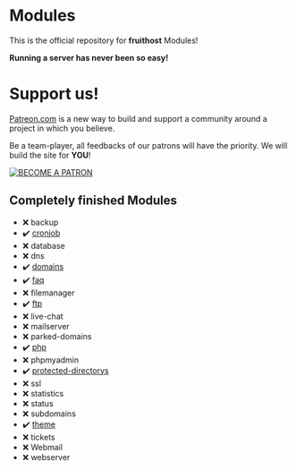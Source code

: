 # Modules
This is the official repository for **fruithost** Modules!

**Running a server has never been so easy!**

# Support us!
[Patreon.com](https://www.patreon.com/) is a new way to build and support a community around a project in which you believe.

Be a team-player, all feedbacks of our patrons will have the priority. We will build the site for **YOU**!

[![BECOME A PATRON](https://c5.patreon.com/external/logo/become_a_patron_button.png)](https://www.patreon.com/fruithost)

## Completely finished Modules
- ❌ backup
- ✔️ [cronjob](https://github.com/fruithost/Modules/tree/master/cronjob)
- ❌ database
- ❌ dns
- ✔️ [domains](https://github.com/fruithost/Modules/tree/master/domains)
- ✔️ [faq](https://github.com/fruithost/Modules/tree/master/faq)
- ❌ filemanager
- ✔️ [ftp](https://github.com/fruithost/Modules/tree/master/ftp)
- ❌ live-chat
- ❌ mailserver
- ❌ parked-domains
- ✔️ [php](https://github.com/fruithost/Modules/tree/master/php)
- ❌ phpmyadmin
- ✔️ [protected-directorys](https://github.com/fruithost/Modules/tree/master/protected-directorys)
- ❌ ssl
- ❌ statistics
- ❌ status
- ❌ subdomains
- ✔️ [theme](https://github.com/fruithost/Modules/tree/master/theme)
- ❌ tickets
- ❌ Webmail
- ❌ webserver
